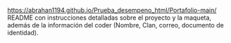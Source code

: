 https://abrahan1194.github.io/Prueba_desempeno_html/Portafolio-main/
README con instrucciones detalladas sobre el
proyecto y la maqueta, además de la información del coder (Nombre, Clan, correo,
documento de identidad).
